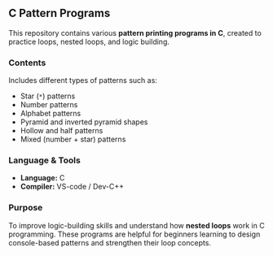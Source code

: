 
##  C Pattern Programs

This repository contains various **pattern printing programs in C**, created to practice loops, nested loops, and logic building.

###  Contents

Includes different types of patterns such as:

* Star (`*`) patterns
* Number patterns
* Alphabet patterns
* Pyramid and inverted pyramid shapes
* Hollow and half patterns
* Mixed (number + star) patterns

###  Language & Tools

* **Language:** C
* **Compiler:** VS-code / Dev-C++

###  Purpose

To improve logic-building skills and understand how **nested loops** work in C programming.
These programs are helpful for beginners learning to design console-based patterns and strengthen their loop concepts.



